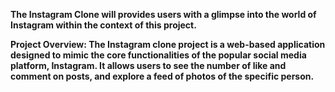 **The Instagram Clone will provides users with a glimpse into the world of Instagram within the context of this project.**

**Project Overview: The Instagram clone project is a web-based application designed to mimic the core functionalities of the popular social media platform, Instagram. It allows users to see the number of like and comment on posts, and explore a feed of photos of the specific person.**
